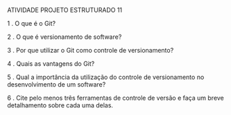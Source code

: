 ATIVIDADE PROJETO ESTRUTURADO 11

1 . O que é o Git?

2 . O que é versionamento de software?

3 . Por que utilizar o Git como controle de versionamento?

4 . Quais as vantagens do Git?

5 . Qual a importância da utilização do controle de versionamento no
desenvolvimento de um software?

6 . Cite pelo menos três ferramentas de controle de versão e faça um breve
detalhamento sobre cada uma delas.
